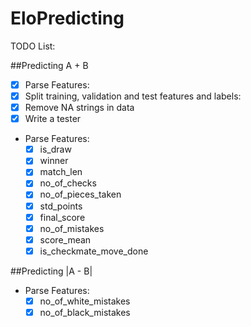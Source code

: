 # EloPredicting
TODO List:

##Predicting A + B

  - [x] Parse Features:
  - [x] Split training, validation and test features and labels:
  - [x] Remove NA strings in data
  - [x] Write a tester

* Parse Features:
  - [x] is_draw
  - [x] winner
  - [x] match_len
  - [x] no_of_checks
  - [x] no_of_pieces_taken
  - [x] std_points
  - [x] final_score
  - [x] no_of_mistakes
  - [x] score_mean
  - [x] is_checkmate_move_done

##Predicting |A - B|

* Parse Features:
  - [x] no_of_white_mistakes
  - [x] no_of_black_mistakes
